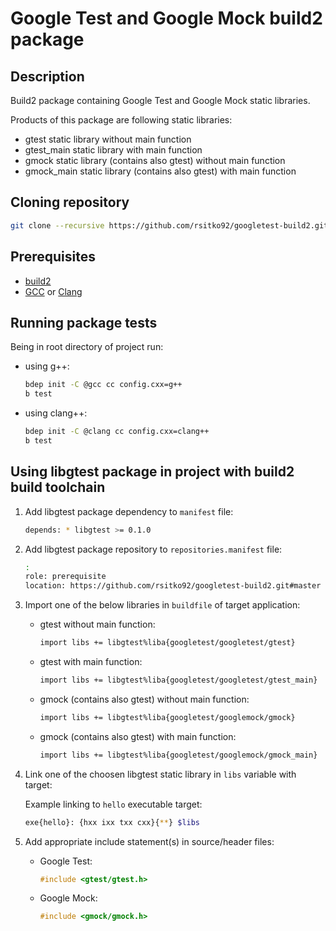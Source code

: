 # Google Test and Google Mock build2 package

## Description

Build2 package containing Google Test and Google Mock static libraries.

Products of this package are following static libraries:

- gtest static library without main function
- gtest_main static library with main function
- gmock static library (contains also gtest) without main function
- gmock_main static library (contains also gtest) with main function

## Cloning repository

```bash
git clone --recursive https://github.com/rsitko92/googletest-build2.git
```

## Prerequisites

- [build2](https://build2.org)
- [GCC](https://gcc.gnu.org) or [Clang](https://clang.llvm.org)

## Running package tests

Being in root directory of project run:

- using g++:

  ```bash
  bdep init -C @gcc cc config.cxx=g++
  b test
  ```

- using clang++:

  ```bash
  bdep init -C @clang cc config.cxx=clang++
  b test
  ```

## Using libgtest package in project with build2 build toolchain

1. Add libgtest package dependency to `manifest` file:

    ```bash
    depends: * libgtest >= 0.1.0
    ```

1. Add libgtest package repository to `repositories.manifest` file:

    ```bash
    :
    role: prerequisite
    location: https://github.com/rsitko92/googletest-build2.git#master
    ```

1. Import one of the below libraries in `buildfile` of target application:

   - gtest without main function:

     ```bash
     import libs += libgtest%liba{googletest/googletest/gtest}
     ```

   - gtest with main function:

     ```bash
     import libs += libgtest%liba{googletest/googletest/gtest_main}
     ```

   - gmock (contains also gtest) without main function:

     ```bash
     import libs += libgtest%liba{googletest/googlemock/gmock}
     ```

   - gmock (contains also gtest) with main function:

     ```bash
     import libs += libgtest%liba{googletest/googlemock/gmock_main}
     ```

1. Link one of the choosen libgtest static library in `libs` variable with target:

    Example linking to `hello` executable target:

    ```bash
    exe{hello}: {hxx ixx txx cxx}{**} $libs
    ```

1. Add appropriate include statement(s) in source/header files:

   - Google Test:

     ```cpp
     #include <gtest/gtest.h>
     ```

   - Google Mock:

     ```cpp
     #include <gmock/gmock.h>
     ```
